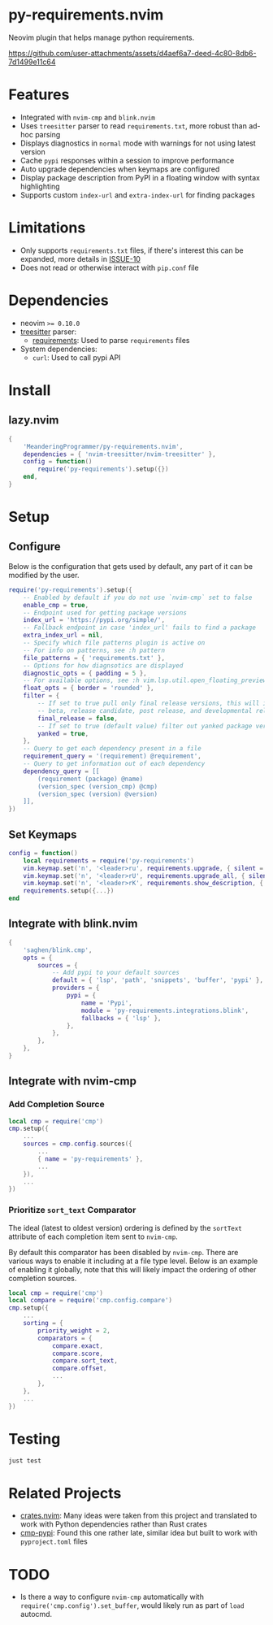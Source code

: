 # py-requirements.nvim

Neovim plugin that helps manage python requirements.

https://github.com/user-attachments/assets/d4aef6a7-deed-4c80-8db6-7d1499e11c64

# Features

- Integrated with `nvim-cmp` and `blink.nvim`
- Uses `treesitter` parser to read `requirements.txt`, more robust than ad-hoc parsing
- Displays diagnostics in `normal` mode with warnings for not using latest version
- Cache `pypi` responses within a session to improve performance
- Auto upgrade dependencies when keymaps are configured
- Display package description from PyPI in a floating window with syntax highlighting
- Supports custom `index-url` and `extra-index-url` for finding packages

# Limitations

- Only supports `requirements.txt` files, if there's interest this can be
  expanded, more details in [ISSUE-10](https://github.com/MeanderingProgrammer/py-requirements.nvim/issues/10)
- Does not read or otherwise interact with `pip.conf` file

# Dependencies

- neovim `>= 0.10.0`
- [treesitter](https://github.com/nvim-treesitter/nvim-treesitter) parser:
  - [requirements](https://github.com/ObserverOfTime/tree-sitter-requirements):
    Used to parse `requirements` files
- System dependencies:
  - `curl`: Used to call pypi API

# Install

## lazy.nvim

```lua
{
    'MeanderingProgrammer/py-requirements.nvim',
    dependencies = { 'nvim-treesitter/nvim-treesitter' },
    config = function()
        require('py-requirements').setup({})
    end,
}
```

# Setup

## Configure

Below is the configuration that gets used by default, any part of it can be
modified by the user.

```lua
require('py-requirements').setup({
    -- Enabled by default if you do not use `nvim-cmp` set to false
    enable_cmp = true,
    -- Endpoint used for getting package versions
    index_url = 'https://pypi.org/simple/',
    -- Fallback endpoint in case 'index_url' fails to find a package
    extra_index_url = nil,
    -- Specify which file patterns plugin is active on
    -- For info on patterns, see :h pattern
    file_patterns = { 'requirements.txt' },
    -- Options for how diagnsotics are displayed
    diagnostic_opts = { padding = 5 },
    -- For available options, see :h vim.lsp.util.open_floating_preview
    float_opts = { border = 'rounded' },
    filter = {
        -- If set to true pull only final release versions, this will ignore alpha,
        -- beta, release candidate, post release, and developmental release versions
        final_release = false,
        -- If set to true (default value) filter out yanked package versions
        yanked = true,
    },
    -- Query to get each dependency present in a file
    requirement_query = '(requirement) @requirement',
    -- Query to get information out of each dependency
    dependency_query = [[
        (requirement (package) @name)
        (version_spec (version_cmp) @cmp)
        (version_spec (version) @version)
    ]],
})
```

## Set Keymaps

```lua
config = function()
    local requirements = require('py-requirements')
    vim.keymap.set('n', '<leader>ru', requirements.upgrade, { silent = true, desc = 'Requirements: Upgrade' })
    vim.keymap.set('n', '<leader>rU', requirements.upgrade_all, { silent = true, desc = 'Requirements: Upgrade All' })
    vim.keymap.set('n', '<leader>rK', requirements.show_description, { silent = true, desc = 'Requirements: Show package description' })
    requirements.setup({...})
end
```

## Integrate with blink.nvim

```lua
{
    'saghen/blink.cmp',
    opts = {
        sources = {
            -- Add pypi to your default sources
            default = { 'lsp', 'path', 'snippets', 'buffer', 'pypi' },
            providers = {
                pypi = {
                    name = 'Pypi',
                    module = 'py-requirements.integrations.blink',
                    fallbacks = { 'lsp' },
                },
            },
        },
    },
}
```

## Integrate with nvim-cmp

### Add Completion Source

```lua
local cmp = require('cmp')
cmp.setup({
    ...
    sources = cmp.config.sources({
        ...
        { name = 'py-requirements' },
        ...
    }),
    ...
})
```

### Prioritize `sort_text` Comparator

The ideal (latest to oldest version) ordering is defined by the `sortText`
attribute of each completion item sent to `nvim-cmp`.

By default this comparator has been disabled by `nvim-cmp`. There are various
ways to enable it including at a file type level. Below is an example of enabling
it globally, note that this will likely impact the ordering of other completion sources.

```lua
local cmp = require('cmp')
local compare = require('cmp.config.compare')
cmp.setup({
    ...
    sorting = {
        priority_weight = 2,
        comparators = {
            compare.exact,
            compare.score,
            compare.sort_text,
            compare.offset,
            ...
        },
    },
    ...
})
```

# Testing

```bash
just test
```

# Related Projects

- [crates.nvim](https://github.com/Saecki/crates.nvim): Many ideas were taken from
  this project and translated to work with Python dependencies rather than Rust crates
- [cmp-pypi](https://github.com/vrslev/cmp-pypi): Found this one rather late, similar
  idea but built to work with `pyproject.toml` files

# TODO

- Is there a way to configure `nvim-cmp` automatically with `require('cmp.config').set_buffer`,
  would likely run as part of `load` autocmd.

